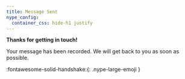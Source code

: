 ```yaml
---
title: Message Sent
nype_config:
  container_css: hide-h1 justify
---
```

**Thanks for getting in touch!**

Your message has been recorded. We will get back to you as soon as possible.

:fontawesome-solid-handshake:{: .nype-large-emoji }